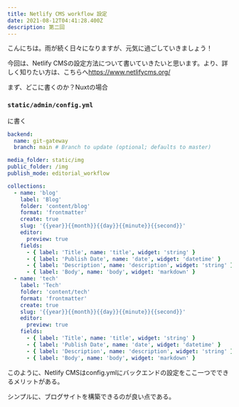 ```yaml
---
title: Netlify CMS workflow 設定
date: 2021-08-12T04:41:28.400Z
description: 第二回
---
```

こんにちは。雨が続く日々になりますが、元気に過ごしていきましょう！

今回は、Netlify CMSの設定方法について書いていきたいと思います。より、詳しく知りたい方は、こちらへ[](https://www.netlifycms.org/)<https://www.netlifycms.org/>[](https://www.netlifycms.org/)

まず、どこに書くのか？Nuxtの場合

### `static/admin/config.yml`

に書く

```yaml
backend:
  name: git-gateway
  branch: main # Branch to update (optional; defaults to master)

media_folder: static/img
public_folder: /img
publish_mode: editorial_workflow

collections:
  - name: 'blog'
    label: 'Blog'
    folder: 'content/blog'
    format: 'frontmatter'
    create: true
    slug: '{{year}}{{month}}{{day}}{{minute}}{{second}}'
    editor:
      preview: true
    fields:
      - { label: 'Title', name: 'title', widget: 'string' }
      - { label: 'Publish Date', name: 'date', widget: 'datetime' }
      - { label: 'Description', name: 'description', widget: 'string' }
      - { label: 'Body', name: 'body', widget: 'markdown' }
  - name: 'tech'
    label: 'Tech'
    folder: 'content/tech'
    format: 'frontmatter'
    create: true
    slug: '{{year}}{{month}}{{day}}{{minute}}{{second}}'
    editor:
      preview: true
    fields:
      - { label: 'Title', name: 'title', widget: 'string' }
      - { label: 'Publish Date', name: 'date', widget: 'datetime' }
      - { label: 'Description', name: 'description', widget: 'string' }
      - { label: 'Body', name: 'body', widget: 'markdown' }
```



このように、Netlify CMSはconfig.ymlにバックエンドの設定をここ一つでできるメリットがある。

シンプルに、ブログサイトを構築できるのが良い点である。